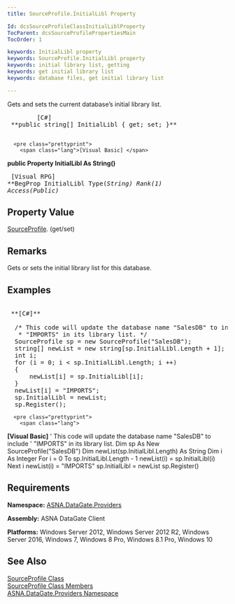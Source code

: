 ```yaml
---
title: SourceProfile.InitialLibl Property

Id: dcsSourceProfileClassInitialLiblProperty
TocParent: dcsSourceProfilePropertiesMain
TocOrder: 1

keywords: InitialLibl property
keywords: SourceProfile.InitialLibl property
keywords: initial library list, getting
keywords: get initial library list
keywords: database files, get initial library list

---
```


Gets and sets the current database’s initial library list. 
<pre class="prettyprint">
        <span class="lang">[C#]</span>
 **public string[] InitialLibl { get; set; }** 
      </pre>
      <pre class="prettyprint">
        <span class="lang">[Visual Basic] </span>
 **public Property InitialLibl As String()** 
      </pre>
      <pre class="prettyprint">
        <span class="lang">[Visual RPG]</span>
 **BegProp InitialLibl Type(*String) Rank(1) Access(*Public)** 
      </pre>

## Property Value

[ SourceProfile](source-profile-class.html). (get/set)
## Remarks

Gets or sets the initial library list for this database.
## Examples

<pre class="prettyprint">
        <span class="lang">
 **[C#]** 
        </span>
  /* This code will update the database name "SalesDB" to include
   * "IMPORTS" in its library list. */
  SourceProfile sp = new SourceProfile("SalesDB");
  string[] newList = new string[sp.InitialLibl.Length + 1];
  int i;
  for (i = 0; i &lt; sp.InitialLibl.Length; i ++)
  {
      newList[i] = sp.InitialLibl[i];
  }
  newList[i] = "IMPORTS";
  sp.InitialLibl = newList;
  sp.Register();</pre>
      <pre class="prettyprint">
        <span class="lang">
 **[Visual Basic]** 
        </span>
  ' This code will update the database name "SalesDB" to include
  ' "IMPORTS" in its library list. 
  Dim sp As New SourceProfile("SalesDB")
  Dim newList(sp.InitialLibl.Length) As String
  Dim i As Integer
  For i = 0 To sp.InitialLibl.Length - 1
      newList(i) = sp.InitialLibl(i)
  Next i
  newList(i) = "IMPORTS"
  sp.InitialLibl = newList
  sp.Register()</pre>

## Requirements

**Namespace:** [ASNA.DataGate.Providers](datagate-providers-namespace.html)

<span> **Assembly:** ASNA DataGate Client</span> 

<span> **Platforms:** Windows Server 2012, Windows Server 2012 R2, Windows Server 2016, Windows 7, Windows 8 Pro, Windows 8.1 Pro, Windows 10</span> 
## See Also


[SourceProfile Class](source-profile-class.html) <br />
[SourceProfile Class Members](source-profile-members.html)<br />
[ASNA.DataGate.Providers Namespace](datagate-providers-namespace.html)

